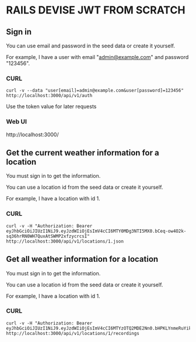 # RAILS DEVISE JWT FROM SCRATCH

## Sign in

You can use email and password in the seed data or create it yourself.

For example, I have a user with email "admin@example.com" and password "123456".

### CURL

```shell
curl -v --data "user[email]=admin@example.com&user[password]=123456" http://localhost:3000/api/v1/auth
```

Use the token value for later requests

### Web UI

http://localhost:3000/

## Get the current weather information for a location

You must sign in to get the information.

You can use a location id from the seed data or create it yourself.

For example, I have a location with id 1.

### CURL

```shell
curl -v -H "Authorization: Bearer eyJhbGciOiJIUzI1NiJ9.eyJzdWIiOjEsImV4cCI6MTY0MDg3NTI5MX0.bCeq-ow4O2k-sq36hrRN0WH7QuxAtSWMP2xfzycrcsI" http://localhost:3000/api/v1/locations/1.json
```

## Get all weather information for a location

You must sign in to get the information.

You can use a location id from the seed data or create it yourself.

For example, I have a location with id 1.

### CURL

```shell
curl -v -H "Authorization: Bearer eyJhbGciOiJIUzI1NiJ9.eyJzdWIiOjEsImV4cCI6MTYzOTQ2MDE2Nn0.bHPKLYnmeRuYik6cewyt3Sir8SBs1rBtdwijpyfISkw" http://localhost:3000/api/v1/locations/1/recordings
```
